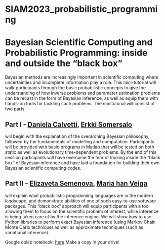 # SIAM2023_probabilistic_programming

# Bayesian Scientific Computing and Probabilistic Programming: inside and outside the “black box” 

Bayesian methods are increasingly important in scientific computing where uncertainties and incomplete information play a role. This mini-tutorial will walk participants through the basic probabilistic concepts to give the understanding of how inverse problems and parameter estimation problems can be recast in the form of Bayesian inference, as well as equip them with hands-on tools for tackling such problems. The minitutorial will consist of two parts.


 

## Part I - [Daniela Calvetti](https://mathstats.case.edu/faculty/daniela-calvetti/), [Erkki Somersalo](https://mathstats.case.edu/faculty/erkki-somersalo/)
 
will begin with the explanation of the overarching Bayesian philosophy, followed by the fundamentals of modelling and computation.  Participants will be provided with basic programs in Matlab that will be tested on both static as well as  evolutionary time-dependent problems. By the end of this session participants will have overcome the fear of looking inside the “black box” of Bayesian inference and have laid a foundation for building their own Bayesian scientific computing codes.





## Part II - [Elizaveta Semenova](https://elizaveta-semenova.com/), [Maria han Veiga](https://hanveiga.com)
will explain what probabilistic programming languages are in the modern landscape, and  demonstrate abilities of one of such easy-to-use software packages. This “black box” approach will equip participants with a tool allowing them to focus on the scientific problem of interest, while inference is being taken care of by the inference engine. We will show how to use Python libraries to perform exact Bayesian inference (using Markov Chain Monte Carlo technique) as well as approximate techniques (such as variational inference).

Google colab notebook: [here](https://colab.research.google.com/drive/1HnOkm5vYTm4QCJ5YKBLwgLowI7ZzdI6y?usp=sharing)
Make a copy in your drive!
